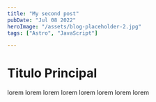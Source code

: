 ```yaml
---
title: "My second post"
pubDate: "Jul 08 2022"
heroImage: "/assets/blog-placeholder-2.jpg"
tags: ["Astro", "JavaScript"]

---
```


# Titulo Principal

lorem lorem lorem lorem lorem lorem lorem lorem